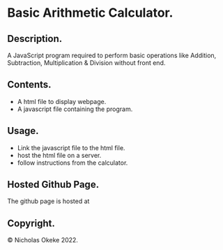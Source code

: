 # Basic Arithmetic Calculator.

## Description.
A JavaScript program required to perform basic operations like Addition, Subtraction, Multiplication & Division without front end.

## Contents.
* A html file to display webpage.
* A javascript file containing the program.

## Usage.
* Link the javascript file to the html file.
* host the html file on a server.
* follow instructions from the calculator.

## Hosted Github Page.
The github page is hosted at

## Copyright.
© Nicholas Okeke 2022.